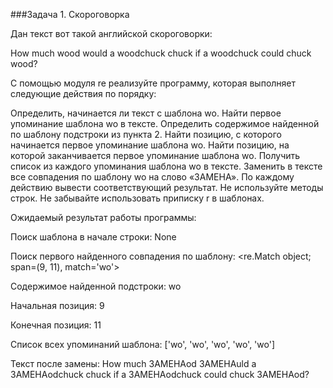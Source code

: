 ###Задача 1. Скороговорка

Дан текст вот такой английской скороговорки:



How much wood would a woodchuck chuck if a woodchuck could chuck wood?



С помощью модуля re реализуйте программу, которая выполняет следующие действия по порядку:

Определить, начинается ли текст с шаблона wo.
Найти первое упоминание шаблона wo в тексте.
Определить содержимое найденной по шаблону подстроки из пункта 2.
Найти позицию, с которого начинается первое упоминание шаблона wo.
Найти позицию, на которой заканчивается первое упоминание шаблона wo.
Получить список из каждого упоминания шаблона wo в тексте.
Заменить в тексте все совпадения по шаблону wo на слово «ЗАМЕНА».
По каждому действию вывести соответствующий результат. Не используйте методы строк. Не забывайте использовать приписку r в шаблонах.



Ожидаемый результат работы программы:



Поиск шаблона в начале строки: None

Поиск первого найденного совпадения по шаблону: <re.Match object; span=(9, 11), match='wo'>

Содержимое найденной подстроки: wo

Начальная позиция: 9

Конечная позиция: 11

Список всех упоминаний шаблона: ['wo', 'wo', 'wo', 'wo', 'wo']

Текст после замены: How much ЗАМЕНАod ЗАМЕНАuld a ЗАМЕНАodchuck chuck if a ЗАМЕНАodchuck could chuck ЗАМЕНАod?